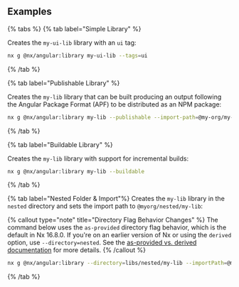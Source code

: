 ## Examples

{% tabs %}
{% tab label="Simple Library" %}

Creates the `my-ui-lib` library with an `ui` tag:

```bash
nx g @nx/angular:library my-ui-lib --tags=ui
```

{% /tab %}

{% tab label="Publishable Library" %}

Creates the `my-lib` library that can be built producing an output following the Angular Package Format (APF) to be distributed as an NPM package:

```bash
nx g @nx/angular:library my-lib --publishable --import-path=@my-org/my-lib
```

{% /tab %}

{% tab label="Buildable Library" %}

Creates the `my-lib` library with support for incremental builds:

```bash
nx g @nx/angular:library my-lib --buildable
```

{% /tab %}

{% tab label="Nested Folder & Import"%}
Creates the `my-lib` library in the `nested` directory and sets the import path to `@myorg/nested/my-lib`:

{% callout type="note" title="Directory Flag Behavior Changes" %}
The command below uses the `as-provided` directory flag behavior, which is the default in Nx 16.8.0. If you're on an earlier version of Nx or using the `derived` option, use `--directory=nested`. See the [as-provided vs. derived documentation](/deprecated/as-provided-vs-derived) for more details.
{% /callout %}

```bash
nx g @nx/angular:library --directory=libs/nested/my-lib --importPath=@myorg/nested/my-lib my-lib
```

{% /tab %}
